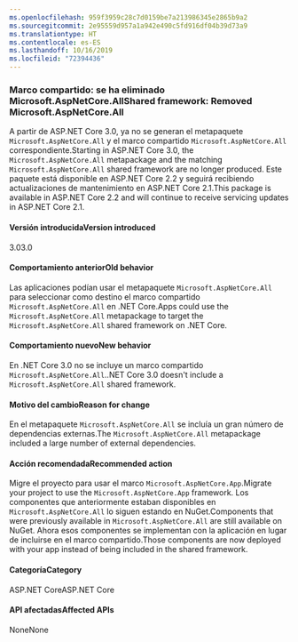 ```yaml
---
ms.openlocfilehash: 959f3959c28c7d0159be7a213986345e2865b9a2
ms.sourcegitcommit: 2e95559d957a1a942e490c5fd916df04b39d73a9
ms.translationtype: HT
ms.contentlocale: es-ES
ms.lasthandoff: 10/16/2019
ms.locfileid: "72394436"
---
```

### <a name="shared-framework-removed-microsoftaspnetcoreall"></a><span data-ttu-id="cc792-101">Marco compartido: se ha eliminado Microsoft.AspNetCore.All</span><span class="sxs-lookup"><span data-stu-id="cc792-101">Shared framework: Removed Microsoft.AspNetCore.All</span></span>

<span data-ttu-id="cc792-102">A partir de ASP.NET Core 3.0, ya no se generan el metapaquete `Microsoft.AspNetCore.All` y el marco compartido `Microsoft.AspNetCore.All` correspondiente.</span><span class="sxs-lookup"><span data-stu-id="cc792-102">Starting in ASP.NET Core 3.0, the `Microsoft.AspNetCore.All` metapackage and the matching `Microsoft.AspNetCore.All` shared framework are no longer produced.</span></span> <span data-ttu-id="cc792-103">Este paquete está disponible en ASP.NET Core 2.2 y seguirá recibiendo actualizaciones de mantenimiento en ASP.NET Core 2.1.</span><span class="sxs-lookup"><span data-stu-id="cc792-103">This package is available in ASP.NET Core 2.2 and will continue to receive servicing updates in ASP.NET Core 2.1.</span></span>

#### <a name="version-introduced"></a><span data-ttu-id="cc792-104">Versión introducida</span><span class="sxs-lookup"><span data-stu-id="cc792-104">Version introduced</span></span>

<span data-ttu-id="cc792-105">3.0</span><span class="sxs-lookup"><span data-stu-id="cc792-105">3.0</span></span>

#### <a name="old-behavior"></a><span data-ttu-id="cc792-106">Comportamiento anterior</span><span class="sxs-lookup"><span data-stu-id="cc792-106">Old behavior</span></span>

<span data-ttu-id="cc792-107">Las aplicaciones podían usar el metapaquete `Microsoft.AspNetCore.All` para seleccionar como destino el marco compartido `Microsoft.AspNetCore.All` en .NET Core.</span><span class="sxs-lookup"><span data-stu-id="cc792-107">Apps could use the `Microsoft.AspNetCore.All` metapackage to target the `Microsoft.AspNetCore.All` shared framework on .NET Core.</span></span>

#### <a name="new-behavior"></a><span data-ttu-id="cc792-108">Comportamiento nuevo</span><span class="sxs-lookup"><span data-stu-id="cc792-108">New behavior</span></span>

<span data-ttu-id="cc792-109">En .NET Core 3.0 no se incluye un marco compartido `Microsoft.AspNetCore.All`.</span><span class="sxs-lookup"><span data-stu-id="cc792-109">.NET Core 3.0 doesn't include a `Microsoft.AspNetCore.All` shared framework.</span></span>

#### <a name="reason-for-change"></a><span data-ttu-id="cc792-110">Motivo del cambio</span><span class="sxs-lookup"><span data-stu-id="cc792-110">Reason for change</span></span>

<span data-ttu-id="cc792-111">En el metapaquete `Microsoft.AspNetCore.All` se incluía un gran número de dependencias externas.</span><span class="sxs-lookup"><span data-stu-id="cc792-111">The `Microsoft.AspNetCore.All` metapackage included a large number of external dependencies.</span></span>

#### <a name="recommended-action"></a><span data-ttu-id="cc792-112">Acción recomendada</span><span class="sxs-lookup"><span data-stu-id="cc792-112">Recommended action</span></span>

<span data-ttu-id="cc792-113">Migre el proyecto para usar el marco `Microsoft.AspNetCore.App`.</span><span class="sxs-lookup"><span data-stu-id="cc792-113">Migrate your project to use the `Microsoft.AspNetCore.App` framework.</span></span> <span data-ttu-id="cc792-114">Los componentes que anteriormente estaban disponibles en `Microsoft.AspNetCore.All` lo siguen estando en NuGet.</span><span class="sxs-lookup"><span data-stu-id="cc792-114">Components that were previously available in `Microsoft.AspNetCore.All` are still available on NuGet.</span></span> <span data-ttu-id="cc792-115">Ahora esos componentes se implementan con la aplicación en lugar de incluirse en el marco compartido.</span><span class="sxs-lookup"><span data-stu-id="cc792-115">Those components are now deployed with your app instead of being included in the shared framework.</span></span>

#### <a name="category"></a><span data-ttu-id="cc792-116">Categoría</span><span class="sxs-lookup"><span data-stu-id="cc792-116">Category</span></span>

<span data-ttu-id="cc792-117">ASP.NET Core</span><span class="sxs-lookup"><span data-stu-id="cc792-117">ASP.NET Core</span></span>

#### <a name="affected-apis"></a><span data-ttu-id="cc792-118">API afectadas</span><span class="sxs-lookup"><span data-stu-id="cc792-118">Affected APIs</span></span>

<span data-ttu-id="cc792-119">None</span><span class="sxs-lookup"><span data-stu-id="cc792-119">None</span></span>

<!-- 

#### Affected APIs

Not detectable via API analysis

-->
